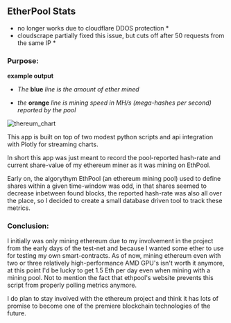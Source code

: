 EtherPool Stats
---

* no longer works due to cloudflare DDOS protection *
* cloudscrape partially fixed this issue, but cuts off after 50 requests from the same IP *


### Purpose:

**example output**

* *The* **blue** *line is the amount of ether mined* 

* *the* **orange** *line is mining speed in MH/s (mega-hashes per second) reported by the pool*

![thereum_chart](http://i.imgur.com/ziXGSQT.png)


This app is built on top of two modest python scripts and api integration with Plotly for streaming charts.

In short this app was just meant to record the pool-reported hash-rate and current share-value of my ethereum miner as it was mining on EthPool.

Early on, the algorythym EthPool (an ethereum mining pool) used to define shares within a given time-window was odd, in that shares seemed to decrease inbetween found blocks, the reported hash-rate was also all over the place, so I decided to create a small database driven tool to track these metrics.

### Conclusion:

I initially was only mining ethereum due to my involvement in the project from the early days of the test-net and because I wanted some ether to use for testing my own smart-contracts.  As of now, mining ethereum even with two or three relatively high-performance AMD GPU's isn't worth it anymore, at this point I'd be lucky to get 1.5 Eth per day even when mining with a mining pool.  Not to mention the fact that ethpool's website prevents this script from properly polling metrics anymore.

I do plan to stay involved with the ethereum project and think it has lots of promise to become one of the premiere blockchain technologies of the future.
